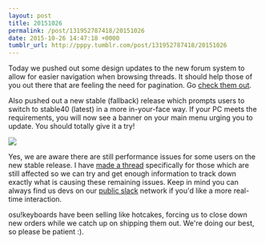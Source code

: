```yaml
---
layout: post
title: 20151026
permalink: /post/131952787418/20151026
date: 2015-10-26 14:47:18 +0000
tumblr_url: http://pppy.tumblr.com/post/131952787418/20151026
---
```

Today we pushed out some design updates to the new forum system to allow for easier navigation when browsing threads. It should help those of you out there that are feeling the need for pagination. Go [check them out](http://jizz.ppy.sh/forum/t/376031?start=unread).

Also pushed out a new stable (fallback) release which prompts users to switch to stable40 (latest) in a more in-your-face way. If your PC meets the requirements, you will now see a banner on your main menu urging you to update. You should totally give it a try!

![](http://puu.sh/kYimf/d24dd7544a.png)

Yes, we are aware there are still performance issues for some users on the new stable release. I have [made a thread](http://jizz.ppy.sh/forum/t/379429) specifically for those which are still affected so we can try and get enough information to track down exactly what is causing these remaining issues. Keep in mind you can always find us devs on our [public slack](http://osu.ppy.sh/p/slack) network if you'd like a more real-time interaction.

osu!keyboards have been selling like hotcakes, forcing us to close down new orders while we catch up on shipping them out. We're doing our best, so please be patient :).
